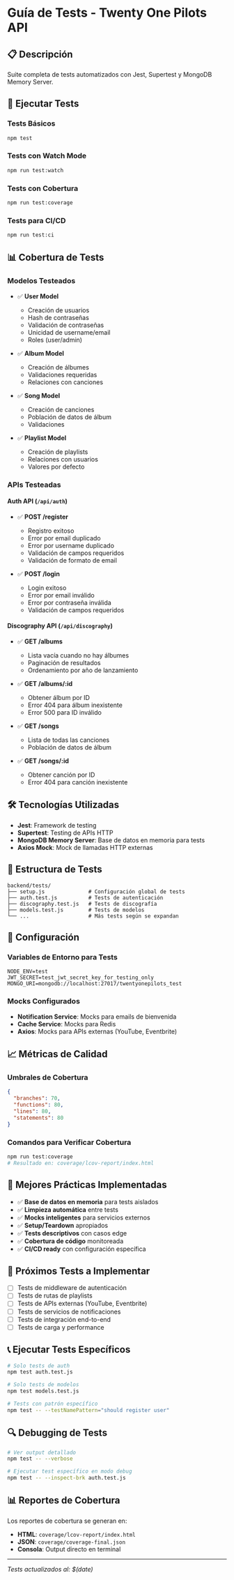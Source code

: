 # Guía de Tests - Twenty One Pilots API

## 📋 Descripción
Suite completa de tests automatizados con Jest, Supertest y MongoDB Memory Server.

## 🚀 Ejecutar Tests

### Tests Básicos
```bash
npm test
```

### Tests con Watch Mode
```bash
npm run test:watch
```

### Tests con Cobertura
```bash
npm run test:coverage
```

### Tests para CI/CD
```bash
npm run test:ci
```

## 📊 Cobertura de Tests

### Modelos Testeados
- ✅ **User Model**
  - Creación de usuarios
  - Hash de contraseñas
  - Validación de contraseñas
  - Unicidad de username/email
  - Roles (user/admin)

- ✅ **Album Model**
  - Creación de álbumes
  - Validaciones requeridas
  - Relaciones con canciones

- ✅ **Song Model**
  - Creación de canciones
  - Población de datos de álbum
  - Validaciones

- ✅ **Playlist Model**
  - Creación de playlists
  - Relaciones con usuarios
  - Valores por defecto

### APIs Testeadas

#### Auth API (`/api/auth`)
- ✅ **POST /register**
  - Registro exitoso
  - Error por email duplicado
  - Error por username duplicado
  - Validación de campos requeridos
  - Validación de formato de email

- ✅ **POST /login**
  - Login exitoso
  - Error por email inválido
  - Error por contraseña inválida
  - Validación de campos requeridos

#### Discography API (`/api/discography`)
- ✅ **GET /albums**
  - Lista vacía cuando no hay álbumes
  - Paginación de resultados
  - Ordenamiento por año de lanzamiento

- ✅ **GET /albums/:id**
  - Obtener álbum por ID
  - Error 404 para álbum inexistente
  - Error 500 para ID inválido

- ✅ **GET /songs**
  - Lista de todas las canciones
  - Población de datos de álbum

- ✅ **GET /songs/:id**
  - Obtener canción por ID
  - Error 404 para canción inexistente

## 🛠️ Tecnologías Utilizadas

- **Jest**: Framework de testing
- **Supertest**: Testing de APIs HTTP
- **MongoDB Memory Server**: Base de datos en memoria para tests
- **Axios Mock**: Mock de llamadas HTTP externas

## 📁 Estructura de Tests

```
backend/tests/
├── setup.js              # Configuración global de tests
├── auth.test.js          # Tests de autenticación
├── discography.test.js   # Tests de discografía
├── models.test.js        # Tests de modelos
└── ...                   # Más tests según se expandan
```

## 🔧 Configuración

### Variables de Entorno para Tests
```env
NODE_ENV=test
JWT_SECRET=test_jwt_secret_key_for_testing_only
MONGO_URI=mongodb://localhost:27017/twentyonepilots_test
```

### Mocks Configurados
- **Notification Service**: Mocks para emails de bienvenida
- **Cache Service**: Mocks para Redis
- **Axios**: Mocks para APIs externas (YouTube, Eventbrite)

## 📈 Métricas de Calidad

### Umbrales de Cobertura
```json
{
  "branches": 70,
  "functions": 80,
  "lines": 80,
  "statements": 80
}
```

### Comandos para Verificar Cobertura
```bash
npm run test:coverage
# Resultado en: coverage/lcov-report/index.html
```

## 🎯 Mejores Prácticas Implementadas

- ✅ **Base de datos en memoria** para tests aislados
- ✅ **Limpieza automática** entre tests
- ✅ **Mocks inteligentes** para servicios externos
- ✅ **Setup/Teardown** apropiados
- ✅ **Tests descriptivos** con casos edge
- ✅ **Cobertura de código** monitoreada
- ✅ **CI/CD ready** con configuración específica

## 🚀 Próximos Tests a Implementar

- [ ] Tests de middleware de autenticación
- [ ] Tests de rutas de playlists
- [ ] Tests de APIs externas (YouTube, Eventbrite)
- [ ] Tests de servicios de notificaciones
- [ ] Tests de integración end-to-end
- [ ] Tests de carga y performance

## 📞 Ejecutar Tests Específicos

```bash
# Solo tests de auth
npm test auth.test.js

# Solo tests de modelos
npm test models.test.js

# Tests con patrón específico
npm test -- --testNamePattern="should register user"
```

## 🔍 Debugging de Tests

```bash
# Ver output detallado
npm test -- --verbose

# Ejecutar test específico en modo debug
npm test -- --inspect-brk auth.test.js
```

## 📊 Reportes de Cobertura

Los reportes de cobertura se generan en:
- **HTML**: `coverage/lcov-report/index.html`
- **JSON**: `coverage/coverage-final.json`
- **Consola**: Output directo en terminal

---

*Tests actualizados al: $(date)*